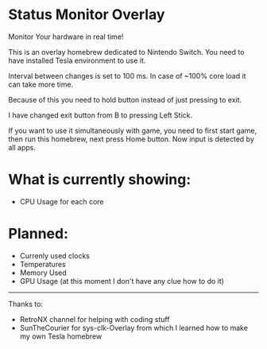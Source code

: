 # Status Monitor Overlay
Monitor Your hardware in real time!

This is an overlay homebrew dedicated to Nintendo Switch.
You need to have installed Tesla environment to use it.

Interval between changes is set to 100 ms. In case of ~100% core load it can take more time.

Because of this you need to hold button instead of just pressing to exit.

I have changed exit button from B to pressing Left Stick.

If you want to use it simultaneously with game, you need to first start game, then run this homebrew, next press Home button. Now input is detected by all apps.

# What is currently showing:
- CPU Usage for each core

# Planned:
- Currenly used clocks
- Temperatures
- Memory Used
- GPU Usage (at this moment I don't have any clue how to do it)

---

Thanks to:
- RetroNX channel for helping with coding stuff
- SunTheCourier for sys-clk-Overlay from which I learned how to make my own Tesla homebrew
